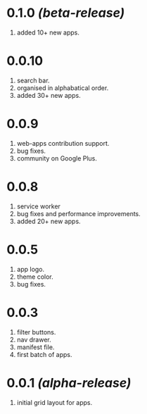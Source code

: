 # 0.1.0 *(beta-release)*
1. added 10+ new apps.

# 0.0.10
1. search bar.
2. organised in alphabatical order.
3. added 30+ new apps.

# 0.0.9
1. web-apps contribution support.
2. bug fixes.
3. community on Google Plus.

# 0.0.8
1. service worker
2. bug fixes and performance improvements.
3. added 20+ new apps.

# 0.0.5
1. app logo.
2. theme color.
3. bug fixes.

# 0.0.3
1. filter buttons.
2. nav drawer.
3. manifest file.
4. first batch of apps.

# 0.0.1 *(alpha-release)*
1. initial grid layout for apps.

